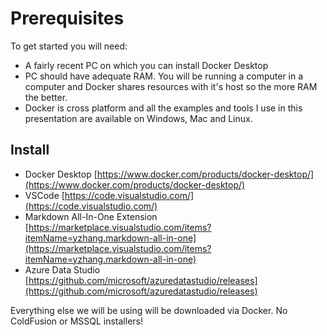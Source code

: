 # Prerequisites

To get started you will need:

- A fairly recent PC on which you can install Docker Desktop
- PC should have adequate RAM.  You will be running a computer in a computer and Docker shares resources with it's host so the more RAM the better.
- Docker is cross platform and all the examples and tools I use in this presentation are available on Windows, Mac and Linux.

## Install

- Docker Desktop [https://www.docker.com/products/docker-desktop/](https://www.docker.com/products/docker-desktop/)
- VSCode [https://code.visualstudio.com/](https://code.visualstudio.com/)
- Markdown All-In-One Extension [https://marketplace.visualstudio.com/items?itemName=yzhang.markdown-all-in-one](https://marketplace.visualstudio.com/items?itemName=yzhang.markdown-all-in-one)
- Azure Data Studio [https://github.com/microsoft/azuredatastudio/releases](https://github.com/microsoft/azuredatastudio/releases)

Everything else we will be using will be downloaded via Docker.  No ColdFusion or MSSQL installers!

